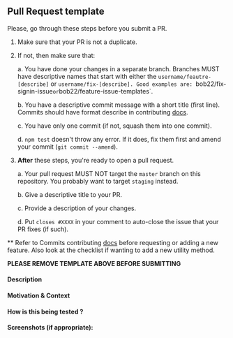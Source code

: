 ## Pull Request template
Please, go through these steps before you submit a PR.

1. Make sure that your PR is not a duplicate.
2. If not, then make sure that:

    a. You have done your changes in a separate branch. Branches MUST have descriptive names that start with either the `username/feautre-[describe]` or `username/fix-[describe]. Good examples are: `bob22/fix-signin-issue` or `bob22/feature-issue-templates`.

    b. You have a descriptive commit message with a short title (first line). Commits should have format describe in contributing [docs](CONTRIBUTING.md).

    c. You have only one commit (if not, squash them into one commit).

    d. `npm test` doesn't throw any error. If it does, fix them first and amend your commit (`git commit --amend`).

3. **After** these steps, you're ready to open a pull request.

    a. Your pull request MUST NOT target the `master` branch on this repository. You probably want to target `staging` instead.

    b. Give a descriptive title to your PR.

    c. Provide a description of your changes.

    d. Put `closes #XXXX` in your comment to auto-close the issue that your PR fixes (if such).

** Refer to Commits contributing [docs](CONTRIBUTING.md) before requesting or adding a new feature. Also look at the checklist if wanting to add a new utility method.

**PLEASE REMOVE TEMPLATE ABOVE BEFORE SUBMITTING**

#### Description

#### Motivation & Context

#### How is this being tested ?

#### Screenshots (if appropriate):
